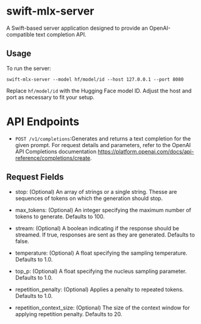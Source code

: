# swift-mlx-server

A Swift-based server application designed to provide an OpenAI-compatible text completion API.

## Usage

To run the server:

```
swift-mlx-server --model hf/model/id --host 127.0.0.1 --port 8080
```
Replace `hf/model/id` with the Hugging Face model ID. Adjust the host and port as necessary to fit your setup.


# API Endpoints

- `POST /v1/completions`:Generates and returns a text completion for the given prompt. For request details and parameters, refer to the OpenAI API Completions documentation https://platform.openai.com/docs/api-reference/completions/create.

## Request Fields

- stop: (Optional) An array of strings or a single string. Thesse are sequences of tokens on which the generation should stop.

- max_tokens: (Optional) An integer specifying the maximum number of tokens to generate. Defaults to 100.

- stream: (Optional) A boolean indicating if the response should be streamed. If true, responses are sent as they are generated. Defaults to false.

- temperature: (Optional) A float specifying the sampling temperature. Defaults to 1.0.

- top_p: (Optional) A float specifying the nucleus sampling parameter. Defaults to 1.0.

- repetition_penalty: (Optional) Applies a penalty to repeated tokens. Defaults to 1.0.

- repetition_context_size: (Optional) The size of the context window for applying repetition penalty. Defaults to 20.
